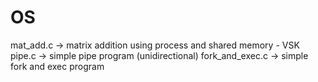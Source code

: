 # OS

mat_add.c       -> matrix addition using process and shared memory - VSK
pipe.c          -> simple pipe program (unidirectional)
fork_and_exec.c -> simple fork and exec program
